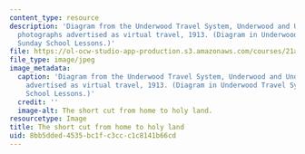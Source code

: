 ```yaml
---
content_type: resource
description: 'Diagram from the Underwood Travel System, Underwood and Underwood''s
  photographs advertised as virtual travel, 1913. (Diagram in Underwood Travel System:
  Sunday School Lessons.)'
file: https://ol-ocw-studio-app-production.s3.amazonaws.com/courses/21a-348-photography-and-truth-spring-2008/8bb5dded4535bc1fc3ccc1c8141b66cd_21a-348f08-th.jpg
file_type: image/jpeg
image_metadata:
  caption: 'Diagram from the Underwood Travel System, Underwood and Underwood''s photographs
    advertised as virtual travel, 1913. (Diagram in Underwood Travel System: Sunday
    School Lessons.)'
  credit: ''
  image-alt: The short cut from home to holy land.
resourcetype: Image
title: The short cut from home to holy land
uid: 8bb5dded-4535-bc1f-c3cc-c1c8141b66cd
---
```

